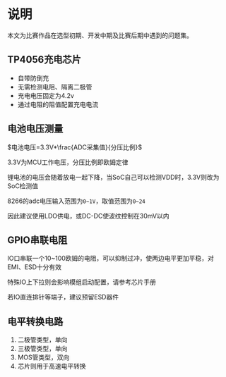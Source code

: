 # 说明

本文为比赛作品在选型初期、开发中期及比赛后期中遇到的问题集。

## TP4056充电芯片

- 自带防倒充
- 无需检测电阻、隔离二极管
- 充电电压固定为4.2v
- 通过电阻的阻值配置充电电流

## 电池电压测量

$电池电压=3.3V*\frac{ADC采集值}{分压比例}$

3.3V为MCU工作电压，分压比例即欧姆定律

锂电池的电压会随着放电一起下降，当SoC自己可以检测VDD时，3.3V则改为SoC检测值

8266的adc电压输入范围为``0~1V``，取值范围为``0~24``

因此建议使用LDO供电，或DC-DC使波纹控制在30mV以内

## GPIO串联电阻

IO口串联一个10~100欧姆的电阻，可以抑制过冲，使两边电平更加平稳，对EMI、ESD十分有效

特殊IO上下拉则会影响模组启动配置，请参考芯片手册

若IO直连排针等端子，建议预留ESD器件

## 电平转换电路

1. 二极管类型，单向
2. 三极管类型，单向
3. MOS管类型，双向
4.  芯片则用于高速电平转换